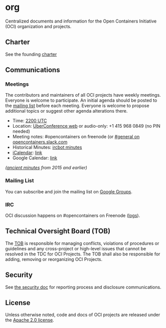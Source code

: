 # org

Centralized documents and information for the Open Containers Initiative (OCI) organization and projects.

## Charter

See the founding [charter][charter]

## Communications

### Meetings

The contributors and maintainers of all OCI projects have weekly meetings.
Everyone is welcome to participate.
An initial agenda should be posted to the [mailing list](#mailing-list) before each meeting.
Everyone is welcome to propose additional topics or suggest other agenda alterations there.

* Time: [2200 UTC](http://www.timebie.com/std/utc.php?q=22)
* Location: [UberConference web][uberconference] or audio-only: +1 415 968 0849 (no PIN needed)
* Meeting notes: #opencontainers on freenode (or [#general on opencontainers.slack.com](https://opencontainers.slack.com/messages/C0KDPQ3L6/)
* Historical Minutes: [ircbot minutes][minutes]
* [iCalendar][rfc5545]: [link](https://calendar.google.com/calendar/ical/linuxfoundation.org_i0sado0i37eknar51vsu8md5hg%40group.calendar.google.com/public/basic.ics)
* Google Calendar: [link](https://calendar.google.com/calendar/embed?src=linuxfoundation.org_i0sado0i37eknar51vsu8md5hg%40group.calendar.google.com&ctz=America%2FLos_Angeles)

_([ancient minutes][runtime-wiki] from 2015 and earlier)_


### Mailing List

You can subscribe and join the mailing list on [Google Groups][dev-list].

### IRC

OCI discussion happens on #opencontainers on Freenode ([logs][irc-logs]).

## Technical Oversight Board (TOB)

The [TOB](https://github.com/opencontainers/tob) is responsible for managing conflicts, violations of procedures or guidelines and any cross-project or high-level issues that cannot be resolved in the TDC for OCI Projects. The TOB shall also be responsible for adding, removing or reorganizing OCI Projects.

## Security

See [the security doc](./security.md) for reporting process and disclosure communications.

## License

Unless otherwise noted, code and docs of OCI projects are released under the [Apache 2.0 license](LICENSE).

[charter]: https://www.opencontainers.org/about/governance
[dev-list]: https://groups.google.com/a/opencontainers.org/forum/#!forum/dev
[irc-logs]: http://ircbot.wl.linuxfoundation.org/eavesdrop/%23opencontainers/
[rfc5545]: https://tools.ietf.org/html/rfc5545
[minutes]: http://ircbot.wl.linuxfoundation.org/meetings/opencontainers/
[uberconference]: https://www.uberconference.com/opencontainers
[runtime-wiki]: https://github.com/opencontainers/runtime-spec/wiki
